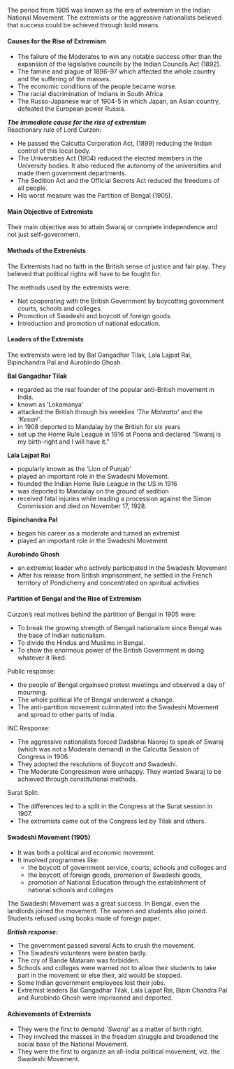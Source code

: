 
The period from 1905 was known as the era of extremism in the Indian National Movement. The extremists or the aggressive nationalists believed that success could be achieved through bold means.

#### Causes for the Rise of Extremism
* The failure of the Moderates to win any notable success other than the expansion of the legislative councils by the Indian Councils Act (1892).
* The famine and plague of 1896-97 which affected the whole country and the suffering of the masses.
* The economic conditions of the people became worse.
* The racial discrimination of Indians in South Africa
* The Russo-Japanese war of 1904-5 in which Japan, an Asian country, defeated the European power Russia.

___The immediate cause for the rise of extremism___  
Reactionary rule of Lord Curzon:
* He passed the Calcutta Corporation Act, (1899) reducing the Indian control of this local body.
* The Universities Act (1904) reduced the elected members in the University bodies. It also reduced the autonomy of the universities and made them government departments.
* The Sedition Act and the Official Secrets Act reduced the freedoms of all people.
* His worst measure was the Partition of Bengal (1905).

#### Main Objective of Extremists
Their main objective was to attain Swaraj or complete independence and not just self-government.

#### Methods of the Extremists
The Extremists had no faith in the British sense of justice and fair play. They believed that political rights will have to be fought for.

The methods used by the extremists were:
* Not cooperating with the British Government by boycotting government courts, schools and colleges.
* Promotion of Swadeshi and boycott of foreign goods.
* Introduction and promotion of national education.

#### Leaders of the Extremists
The extremists were led by Bal Gangadhar Tilak, Lala Lajpat Rai, Bipinchandra Pal and Aurobindo Ghosh.

__Bal Gangadhar Tilak__
- regarded as the real founder of the popular anti-British movement in India.
- known as ‘Lokamanya’
- attacked the British through his weeklies _'The Mahratta'_ and the _'Kesari'_.
- in 1908 deported to Mandalay by the British for six years
- set up the Home Rule League in 1916 at Poona and declared “Swaraj is my birth-right and I will have it.”

__Lala Lajpat Rai__
- popularly known as the ‘Lion of Punjab’
- played an important role in the Swadeshi Movement.
- founded the Indian Home Rule League in the US in 1916
- was deported to Mandalay on the ground of sedition
- received fatal injuries while leading a procession against the Simon Commission and died on November 17, 1928.

__Bipinchandra Pal__
- began his career as a moderate and turned an extremist
- played an important role in the Swadeshi Movement

__Aurobindo Ghosh__
- an extremist leader who actively participated in the Swadeshi Movement
- After his release from British imprisonment, he settled in the French territory of Pondicherry and concentrated on spiritual activities

#### Partition of Bengal and the Rise of Extremism
Curzon’s real motives behind the partition of Bengal in 1905 were:
* To break the growing strength of Bengali nationalism since Bengal was the base of Indian nationalism.
* To divide the Hindus and Muslims in Bengal.
* To show the enormous power of the British Government in doing whatever it liked.

Public response:
* the people of Bengal orgainsed protest meetings and observed a day of mourning.
* The whole political life of Bengal underwent a change.
* The anti-partition movement culminated into the Swadeshi Movement and spread to other parts of India.

INC Response:
* The aggressive nationalists forced Dadabhai Naoroji to speak of Swaraj (which was not a Moderate demand) in the Calcutta Session of Congress in 1906.
* They adopted the resolutions of Boycott and Swadeshi.
* The Moderate Congressmen were unhappy. They wanted Swaraj to be achieved through constitutional methods.

Surat Split:
* The differences led to a split in the Congress at the Surat session in 1907.
* The extremists came out of the Congress led by Tilak and others.

#### Swadeshi Movement (1905)
* It was both a political and economic movement.
* It involved programmes like:
    - the boycott of government service, courts, schools and colleges and
    - the boycott of foreign goods, promotion of Swadeshi goods,
    - promotion of National Education through the establishment of national schools and colleges

The Swadeshi Movement was a great success. In Bengal, even the landlords joined the movement. The women and students also joined. Students refused using books made of foreign paper.

___British response:___
* The government passed several Acts to crush the movement.
* The Swadeshi volunteers were beaten badly.
* The cry of Bande Mataram was forbidden.
* Schools and colleges were warned not to allow their students to take part in the movement or else their, aid would be stopped.
* Some Indian government employees lost their jobs.
* Extremist leaders Bal Gangadhar Tilak, Lala Lajpat Rai, Bipin Chandra Pal and Aurobindo Ghosh were imprisoned and deported.

#### Achievements of Extremists
* They were the first to demand _'Swaraj'_ as a matter of birth right.
* They involved the masses in the freedom struggle and broadened the social base of the National Movement.
* They were the first to organize an all-India political movement, viz. the Swadeshi Movement.
